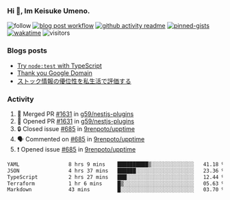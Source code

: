 ### Hi 👋, Im Keisuke Umeno.

<!--
**9renpoto/9renpoto** is a ✨ _special_ ✨ repository because its `README.md` (this file) appears on your GitHub profile.

Here are some ideas to get you started:

- 🔭 I’m currently working on ...
- 🌱 I’m currently learning ...
- 👯 I’m looking to collaborate on ...
- 🤔 I’m looking for help with ...
- 💬 Ask me about ...
- 📫 How to reach me: ...
- 😄 Pronouns: ...
- ⚡ Fun fact: ...
-->

![follow](https://img.shields.io/github/followers/9renpoto?label=Follow&style=social)
[![blog post workflow](https://github.com/9renpoto/9renpoto/actions/workflows/blog.yml/badge.svg)](https://github.com/9renpoto/9renpoto/actions/workflows/blog.yml)
[![github activity readme](https://github.com/9renpoto/9renpoto/actions/workflows/activity.yml/badge.svg)](https://github.com/9renpoto/9renpoto/actions/workflows/activity.yml)
[![pinned-gists](https://github.com/9renpoto/9renpoto/actions/workflows/pin-gist.yml/badge.svg)](https://github.com/9renpoto/9renpoto/actions/workflows/pin-gist.yml)
[![wakatime](https://github.com/9renpoto/9renpoto/actions/workflows/waka-readme-status.yml/badge.svg)](https://github.com/9renpoto/9renpoto/actions/workflows/waka-readme-status.yml)
![visitors](https://komarev.com/ghpvc/?username=9renpoto&label=Profile%20views&color=0e75b6&style=flat)

### Blogs posts

<!-- BLOG-POST-LIST:START -->
- [Try `node:test` with TypeScript](https://9renpoto.win/entry/2023/07/23/node-test-runner)
- [Thank you Google Domain](https://9renpoto.win/entry/2023/07/08/new-domain)
- [ストック情報の優位性を私生活で評価する](https://9renpoto.win/entry/2023/05/28/stock)
<!-- BLOG-POST-LIST:END -->

### Activity

<!--START_SECTION:activity-->
1. 🎉 Merged PR [#1631](https://github.com/g59/nestjs-plugins/pull/1631) in [g59/nestjs-plugins](https://github.com/g59/nestjs-plugins)
2. 💪 Opened PR [#1631](https://github.com/g59/nestjs-plugins/pull/1631) in [g59/nestjs-plugins](https://github.com/g59/nestjs-plugins)
3. 🔒 Closed issue [#685](https://github.com/9renpoto/upptime/issues/685) in [9renpoto/upptime](https://github.com/9renpoto/upptime)
4. 🗣 Commented on [#685](https://github.com/9renpoto/upptime/issues/685#issuecomment-1651584588) in [9renpoto/upptime](https://github.com/9renpoto/upptime)
5. ❗ Opened issue [#685](https://github.com/9renpoto/upptime/issues/685) in [9renpoto/upptime](https://github.com/9renpoto/upptime)
<!--END_SECTION:activity-->

<!--START_SECTION:waka-->

```txt
YAML                8 hrs 9 mins    ██████████▒░░░░░░░░░░░░░░   41.18 %
JSON                4 hrs 37 mins   ██████░░░░░░░░░░░░░░░░░░░   23.36 %
TypeScript          2 hrs 27 mins   ███░░░░░░░░░░░░░░░░░░░░░░   12.44 %
Terraform           1 hr 6 mins     █▒░░░░░░░░░░░░░░░░░░░░░░░   05.63 %
Markdown            43 mins         █░░░░░░░░░░░░░░░░░░░░░░░░   03.70 %
```

<!--END_SECTION:waka-->
